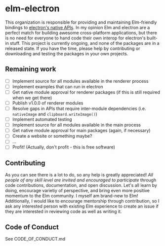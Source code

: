 # elm-electron

This organization is responsible for providing and maintaining Elm-friendly bindings to [electron's native APIs](https://github.com/atom/electron/tree/master/docs#api-references). In my opinion Elm and electron are a perfect match for building awesome cross-platform applications, but there is no need for everyone to hand code their own interop for electron's built-in stuff. This project is currently ongoing, and none of the packages are in a released state. If you have the time, please help by contributing or downloading and testing the packages in your own projects.

## Remaining work
- [ ] Implement source for all modules available in the renderer process
- [ ] Implement examples that can run in electron
- [ ] Get native module approval for renderer packages (if this is still required when we get there)
- [ ] Publish v1.0.0 of renderer modules
- [ ] Resolve gaps in APIs that require inter-module dependencies (i.e. `nativeImage` and `clipboard.writeImage()`)
- [ ] Implement automated testing
- [ ] Implement source for all modules available in the main process
- [ ] Get native module approval for main packages (again, if necessary)
- [ ] Create a website or something maybe?
- [ ] ...
- [ ] Profit! (Actually, don't profit - this is free software)

## Contributing

As you can see there is a lot to do, so any help is greatly appreciated! *All people of any skill level are invited and encouraged to participate* through code contributions, documentation, and open discussion. Let's all learn by doing, encourage varietiy of perspective, and bring even more positive momentum to the Elm community. I myself am brand-new to Elm! Additionally, I would like to encourage mentorship through contribution, so I ask any interested person with existing Elm experience to create an issue if they are interested in reviewing code as well as writing it.

## Code of Conduct

See CODE_OF_CONDUCT.md
